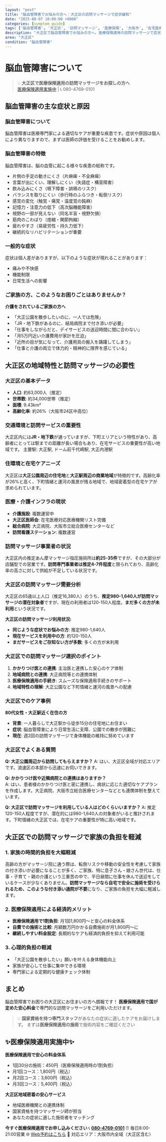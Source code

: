 ```yaml
---
layout: "post"
title: "脳血管障害でお悩みの方へ｜大正区の訪問マッサージで症状緩和"
date: "2025-08-07 10:00:00 +0000"
categories: [symptom_guide]
tags: ['脳血管障害', '大正区', '訪問マッサージ', '医療保険', '大阪市', '在宅医療']
description: "大正区で脳血管障害でお悩みの方へ。医療保険適用の訪問マッサージで症状緩和をサポート。国家資格者による専門ケアで安心。"
area: "大正区"
condition: "脳血管障害"
---
```


# 脳血管障害について

> 💡 **大正区で医療保険適用の訪問マッサージをお探しの方へ**  
> [医療保険適用実施中](https://peraichi.com/landing_pages/view/himawari-massage/) | 📞 080-4769-0101

## 脳血管障害の主な症状と原因

### 脳血管障害について
脳血管障害は医療専門家による適切なケアが重要な疾患です。症状や原因は個人により異なりますので、まずは医師の評価を受けることをお勧めします。

### 脳血管障害の特徴
脳血管障害は、脳の血管に起こる様々な疾患の総称です。
- 片側の手足の動きにくさ（片麻痺・不全麻痺）
- 言葉が出にくい、理解しにくい（失語症・構音障害）
- 飲み込みにくさ（嚥下障害・誤嚥のリスク）
- バランスを取りにくい（歩行時のふらつき・転倒リスク）
- 感覚の変化（触覚・痛覚・温度覚の鈍麻）
- 記憶力・注意力の低下（高次脳機能障害）
- 視野の一部が見えない（同名半盲・視野欠損）
- 筋肉のこわばり（痙縮・関節拘縮）
- 疲れやすさ（易疲労性・持久力低下）
- 継続的なリハビリテーションが重要

### 一般的な症状
症状は個人差がありますが、以下のような症状が現れることがあります：
- 痛みや不快感
- 機能制限
- 日常生活への影響

### ご家族の方、このようなお困りごとはありませんか？
**介護をされているご家族の方へ**
- 「大正公園を散歩したいのに、一人では危険」
- 「JR・地下鉄があるのに、結局病院まで付き添いが必要」
- 「仕事をしながらだと、デイサービスの送迎時間に間に合わない」
- 「月5万円近い介護費用が家計を圧迫」
- 「近所の目が気になって、介護用具の搬入を躊躇してしまう」
- 「仕事と介護の両立で体力的・精神的に限界を感じている」

## 大正区の地域特性と訪問マッサージの必要性

### 大正区の基本データ
- **人口**: 約63,000人（推定）
- **世帯数**: 約34,000世帯（推定）
- **面積**: 9.43km²
- **高齢化率**: 約26%（大阪市24区中高位）

### 交通環境と訪問サービスの重要性
大正区内には**JR・地下鉄**が通っていますが、下町エリアという特性があり、高齢者にとっては駅までの距離が長い場合もあり、在宅サービスの重要性が高い地域です。
主要駅: 大正駅, ドーム前千代崎駅, 大正内港駅

### 住環境と在宅ケアニーズ
大正区は**大正公園周辺の住宅地**と**大正駅周辺の商業地域**が特徴的です。高齢化率が26%と高く、下町情緒と運河の風景が残る地域で、地域密着型の在宅ケアが求められています。

### 医療・介護インフラの現状
- **介護施設**: 複数運営中
- **大正区医師会**: 在宅医療対応医療機関リスト完備
- **総合病院**: 大正病院、大阪市立総合医療センターなど
- **訪問看護ステーション**: 複数運営

### 訪問マッサージ事業者の状況
大正区内の推定あん摩マッサージ指圧施術所は**約25-35件**ですが、その大部分が店舗型での営業です。**訪問専門事業者は推定4-7件程度**と限られており、高齢化率の高さに対して供給が不足している状況です。

### 大正区の訪問マッサージ需要分析
大正区の65歳以上人口（推定16,380人）のうち、**推定980-1,640人が訪問マッサージの潜在対象者**ですが、現在の利用者は120-150人程度。**まだ多くの方が未利用**という状況です。

**大正区の訪問マッサージ利用状況:**
- **同じような症状でお悩みの方**: 推定980-1,640人
- **現在サービスを利用中の方**: 約120-150人  
- **まだサービスをご存知ない方が多数**: 多くの方が未利用

### 大正区での訪問マッサージ選択のポイント
1. **かかりつけ医との連携**: 主治医と連携した安心のケア体制
2. **地域病院との連携**: 大正病院等との連携体制
3. **医療保険適用の手続き**: スムーズな保険適用手続きのサポート
4. **地域特性の理解**: 大正公園など下町情緒と運河の風景への配慮

### 大正区でのケア事例
**80代女性・大正駅近く在住の方**
- **背景**: 一人暮らしで大正駅から徒歩15分の住宅地にお住まい
- **症状**: 脳血管障害により日常生活に支障、公園での散歩が困難に
- **現在**: 週2回の訪問マッサージで身体機能の維持に努めています

### 大正区でよくある質問
**Q: 大正公園周辺から訪問してもらえますか？**
A: はい、大正区全域が対応エリアです。浪速区の本部から迅速にお伺いできます。

**Q: かかりつけ医や近隣病院との連携はありますか？**  
A: はい、患者様のかかりつけ医と密に連携し、病状に応じた適切なケアプランを作成します。大正病院、大阪市立総合医療センターなどとも連携体制を整えています。

**Q: 大正区で訪問マッサージを利用している人はどのくらいいますか？**
A: 推定120-150人程度ですが、潜在的には980-1,640人の対象者がいると推計されます。下町情緒の大正区では、在宅ケアの重要性が特に高い地域です。

## 大正区での訪問マッサージで家族の負担を軽減

### 1. 家族の時間的負担を大幅軽減
高齢の方がマッサージ院に通う際は、転倒リスクや移動の安全性を考慮して家族の付き添いが必要になることが多く、ご家族、特に息子さん・娘さん世代は、仕事・子育て・親の介護という三重苦の中で、平日昼間に仕事を休んで送迎をしているケースが少なくありません。**訪問マッサージなら自宅で安全に施術を受けられるため、このような付き添い通院が不要**になり、ご家族の負担を大幅に軽減します。

### 2. 医療保険適用による経済的メリット
- **医療保険適用で1割負担**: 月1回1,800円～と安心の料金体系
- **自費での施術と比較**: 月額数万円かかる自費施術が月1,800円～に
- **継続しやすい料金設定**: 長期的なケアも経済的負担を抑えて利用可能

### 3. 心理的負担の軽減
- 「大正公園を散歩したい」願いを叶える身体機能向上
- 家族が安心して仕事に集中できる環境
- 専門家による定期的な健康チェック体制

## まとめ
脳血管障害でお困りの大正区にお住まいの方へ朗報です！
**医療保険適用で国が定めた安心料金**で専門的な訪問マッサージをご利用いただけます。

> 💡 **国家資格を持つ専門スタッフ**があなたの症状に適したケアをお届けします。
> まずは**医療保険適用の施術**で施術内容をご確認ください

## ✨医療保険適用実施中✨

**医療保険適用で安心の料金体系**
- 1回30分の施術：450円（医療保険適用時の1割負担）
- 月1回コース：1,800円（税込）
- 月2回コース：3,600円（税込）
- 月3回コース：5,400円（税込）

**大正区地域密着の安心サービス**
- 地域医療機関との連携体制
- 国家資格を持つマッサージ師が担当
- あなたの症状に適した施術者をマッチング

**今すぐ医療保険適用でお申し込みください**
📞 **[080-4769-0101](tel:080-4769-0101)**
⏰ 毎日8:00-21:00営業
🌐 [Web予約はこちら](https://peraichi.com/landing_pages/view/himawari-massage/)
📍 対応エリア：大阪市内全域（大正区含む）